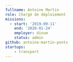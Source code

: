 ```yaml
---
fullname: Antoine Martin
role: Chargé de déploiement
missions:
  - start: '2019-09-11'
    end: '2020-01-24'
    employer: dinum
    status: admin
github: antoine-martin-ponts
startups:
    - transport
---
```

